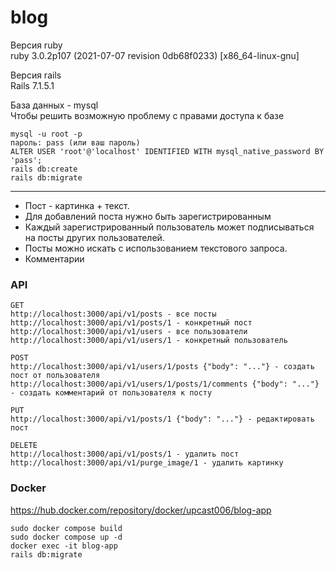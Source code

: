 # blog

Версия ruby<br>
ruby 3.0.2p107 (2021-07-07 revision 0db68f0233) [x86_64-linux-gnu]

Версия rails<br>
Rails 7.1.5.1

База данных - mysql<br>
Чтобы решить возможную проблему с правами доступа к базе
```
mysql -u root -p
пароль: pass (или ваш пароль)
ALTER USER 'root'@'localhost' IDENTIFIED WITH mysql_native_password BY 'pass';
rails db:create
rails db:migrate
```
<hr>

+ Пост - картинка + текст.
+ Для добавлений поста нужно быть зарегистрированным
+ Каждый зарегистрированный пользователь может подписываться на посты других пользователей.
+ Посты можно искать с использованием текстового запроса.
+ Комментарии

### API
```
GET
http://localhost:3000/api/v1/posts - все посты
http://localhost:3000/api/v1/posts/1 - конкретный пост
http://localhost:3000/api/v1/users - все пользователи
http://localhost:3000/api/v1/users/1 - конкретный пользователь
```
```
POST
http://localhost:3000/api/v1/users/1/posts {"body": "..."} - создать пост от пользователя
http://localhost:3000/api/v1/users/1/posts/1/comments {"body": "..."} - создать комментарий от пользователя к посту
```
```
PUT
http://localhost:3000/api/v1/posts/1 {"body": "..."} - редактировать пост
```
```
DELETE
http://localhost:3000/api/v1/posts/1 - удалить пост
http://localhost:3000/api/v1/purge_image/1 - удалить картинку
```
### Docker
https://hub.docker.com/repository/docker/upcast006/blog-app
```
sudo docker compose build
sudo docker compose up -d
docker exec -it blog-app
rails db:migrate
```

